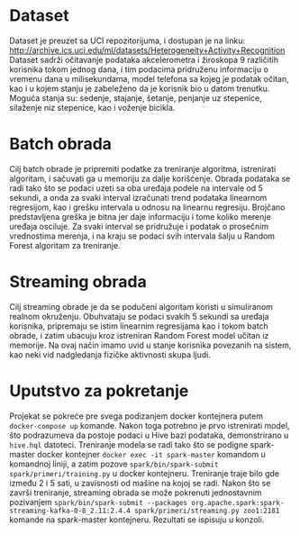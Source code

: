 # Dataset
Dataset je preuzet sa UCI repozitorijuma, i dostupan je na linku: http://archive.ics.uci.edu/ml/datasets/Heterogeneity+Activity+Recognition
Dataset sadrži očitavanje podataka akcelerometra i žiroskopa 9 različitih korisnika tokom jednog dana, i tim podacima pridruženu informaciju o vremenu dana u milisekundama, model telefona sa kojeg je podatak očitan, kao i u kojem stanju je zabeleženo da je korisnik bio u datom trenutku. Moguća stanja su: sedenje, stajanje, šetanje, penjanje uz stepenice, silaženje niz stepenice, kao i voženje bicikla.
# Batch obrada
Cilj batch obrade je pripremiti podatke za treniranje algoritma, istrenirati algoritam, i sačuvati ga u memoriju za dalje korišćenje. Obrada podataka se radi tako što se podaci uzeti sa oba uređaja podele na intervale od 5 sekundi, a onda za svaki interval izračunati trend podataka linearnom regresijom, kao i grešku intervala u odnosu na linearnu regresiju. Brojčano predstavljena greška je bitna jer daje informaciju i tome koliko merenje uređaja osciluje. Za svaki interval se pridružuje i podatak o prosečnim vrednostima merenja, i na kraju se podaci svih intervala šalju u Random Forest algoritam za treniranje.
# Streaming obrada
Cilj streaming obrade je da se podučeni algoritam koristi u simuliranom realnom okruženju. Obuhvataju se podaci svakih 5 sekundi sa uređaja korisnika, pripremaju se istim linearnim regresijama kao i tokom batch obrade, i zatim ubacuju kroz istreniran Random Forest model učitan iz memorije. Na ovaj način imamo uvid u stanje korisnika povezanih na sistem, kao neki vid nadgledanja fizičke aktivnosti skupa ljudi.
# Uputstvo za pokretanje
Projekat se pokreće pre svega podizanjem docker kontejnera putem `docker-compose up` komande. Nakon toga potrebno je prvo istrenirati model, što podrazumeva da postoje podaci u Hive bazi podataka, demonstrirano u `hive.hql` datoteci. Treniranje modela se radi tako što se podigne spark-master docker kontejner `docker exec -it spark-master` komandom u komandnoj liniji, a zatim pozove `spark/bin/spark-submit spark/primeri/training.py` u docker kontejneru. Treniranje traje bilo gde između 2 i 5 sati, u zavisnosti od mašine na kojoj se radi. Nakon što se završi treniranje, streaming obrada se može pokrenuti jednostavnim pozivanjem `spark/bin/spark-submit --packages org.apache.spark:spark-streaming-kafka-0-8_2.11:2.4.4 spark/primeri/streaming.py zoo1:2181` komande na spark-master kontejneru. Rezultati se ispisuju u konzoli.
